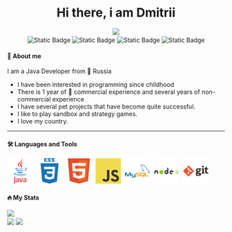 <h1 align="center">Hi there, i am Dmitrii</h1>
<div id="header" align="center">
  <img src="https://media.giphy.com/media/f7omQNmgiyjj5sffvZ/giphy.gif" width="130"></img>
</div>
<div id="badges" align="center">
  <img alt="Static Badge" src="https://img.shields.io/badge/Вконтакте-0077FF?style=for-the-badge&logo=vk&link=https%3A%2F%2Fvk.com%2Fthedivazo">
  <img alt="Static Badge" src="https://img.shields.io/badge/mail-0077FF?style=for-the-badge&logo=gmail&logoColor=white&link=https%3A%2F%2Fthedivazoyoutub%40gmail.com">
  <img alt="Static Badge" src="https://img.shields.io/badge/telegram-0077FF?style=for-the-badge&logo=telegram&logoColor=white&link=https%3A%2F%2Ft.me%2Fthedivazo">
  <img alt="Static Badge" src="https://img.shields.io/badge/github-0077FF?style=for-the-badge&logo=github&logoColor=white&link=https%3A%2F%2Fgithub.com%2Fthedivazo">
</div>

<h4>💨 About me</h4>
I am a Java Developer from 🥘 Russia

- I have been interested in programming since childhood
- There is 1 year of 🏢 commercial experience and several years of non-commercial experience
- I have several pet projects that have become quite successful.
- I like to play sandbox and strategy games.
- I love my country.

---

<h4>🛠 Languages and Tools</h4>
<div>
  <img src="https://github.com/devicons/devicon/blob/master/icons/java/java-original-wordmark.svg" title="Java" alt="Java" width="60" height="60"/>&nbsp;
  <!--<img src="https://github.com/devicons/devicon/blob/master/icons/react/react-original-wordmark.svg" title="React" alt="React" width="60" height="60"/>&nbsp;
  <img src="https://github.com/devicons/devicon/blob/master/icons/spring/spring-original-wordmark.svg" title="Spring" alt="Spring" width="60" height="60"/>&nbsp;!-->
  <img src="https://github.com/devicons/devicon/blob/master/icons/css3/css3-plain-wordmark.svg"  title="CSS3" alt="CSS" width="60" height="60"/>&nbsp;
  <img src="https://github.com/devicons/devicon/blob/master/icons/html5/html5-original.svg" title="HTML5" alt="HTML" width="60" height="60"/>&nbsp;
  <img src="https://github.com/devicons/devicon/blob/master/icons/javascript/javascript-original.svg" title="JavaScript" alt="JavaScript" width="60" height="60"/>&nbsp;
  <img src="https://github.com/devicons/devicon/blob/master/icons/mysql/mysql-original-wordmark.svg" title="MySQL"  alt="MySQL" width="60" height="60"/>&nbsp;
  <img src="https://github.com/devicons/devicon/blob/master/icons/nodejs/nodejs-original-wordmark.svg" title="NodeJS" alt="NodeJS" width="60" height="60"/>&nbsp;
  <img src="https://github.com/devicons/devicon/blob/master/icons/git/git-original-wordmark.svg" title="Git" **alt="Git" width="60" height="60"/>
</div>

<h4>🔥 My Stats</h4>

![](http://github-profile-summary-cards.vercel.app/api/cards/profile-details?username=thedivazo&theme=algolia)
<br>
![](http://github-profile-summary-cards.vercel.app/api/cards/productive-time?username=thedivazo&theme=algolia&utcOffset=8)
![](http://github-profile-summary-cards.vercel.app/api/cards/stats?username=thedivazo&theme=algolia)

